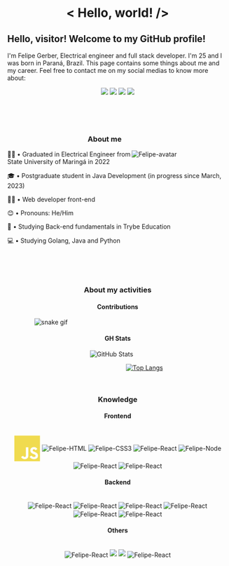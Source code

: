 <h1 align="center"> < Hello, world! /> </h1>

<h2> Hello, visitor! Welcome to my GitHub profile! </h2>

<div style="display: inline_block">
  <p align="left" height="50px"> I'm Felipe Gerber, Electrical engineer and full stack developer. I'm 25 and I was born in Paraná, Brazil. This page contains some things about me and my career. Feel free to contact me on my social medias to know more about:  </p>
</div>


<div align="center"> 
  <a href="https://www.linkedin.com/in/felipegerberdev/" target="_blank"><img src="https://img.shields.io/badge/-LinkedIn-%230077B5?style=for-the-badge&logo=linkedin&logoColor=white" target="_blank"></a> 
  <a href="https://www.instagram.com/felipe.erg/" target="_blank"><img src="https://img.shields.io/badge/-Instagram-%23E4405F?style=for-the-badge&logo=instagram&logoColor=white" target="_blank"></a>
<a href="https://www.youtube.com/@CircuitandoEL" target="_blank"><img src="https://img.shields.io/badge/YouTube-FF0000?style=for-the-badge&logo=youtube&logoColor=white" target="_blank"></a>
<a href = "mailto:dev.felipegerber@gmail.com"><img src="https://img.shields.io/badge/-Gmail-%23333?style=for-the-badge&logo=gmail&logoColor=white" target="_blank"></a>
</div>

<div>
  
  <br><br><br>
  
<h3 align="left">⠀⠀⠀⠀⠀⠀⠀⠀⠀⠀⠀⠀⠀⠀⠀ About me </h3>

  <img align="right" alt="Felipe-avatar" width="220px"  src="https://cdn.pixabay.com/photo/2022/02/20/14/01/avatar-7024621__340.png"  />


👨‍🎓 • Graduated in Electrical Engineer from State University of Maringá in 2022 

🎓 • Postgraduate student in Java Development (in progress since March, 2023)

👨‍💻 • Web developer front-end

😊 • Pronouns: He/Him

🚀 • Studying Back-end fundamentals in Trybe Education

💻 • Studying Golang, Java and Python
  

</div>
<br><br><br>

<h3 align="center"> About my activities </h3>

<h4 align="center" > Contributions  </h4>

 ⠀⠀⠀⠀⠀⠀![snake gif](https://github.com/feliperech/feliperech/blob/output/github-contribution-grid-snake.svg)


<h4 align="center" > GH Stats  </h4>

 ⠀⠀⠀⠀⠀⠀⠀⠀⠀⠀⠀⠀⠀⠀⠀⠀⠀⠀ ![GitHub Stats](https://github-readme-stats.vercel.app/api?username=feliperech&theme=radical)

 ⠀⠀⠀⠀⠀⠀⠀⠀⠀⠀⠀⠀⠀⠀⠀⠀⠀⠀⠀⠀⠀⠀⠀⠀⠀⠀ [![Top Langs](https://github-readme-stats.vercel.app/api/top-langs/?username=feliperech&theme=radical)](https://github.com/feliperech/github-readme-stats)

<br>
<h3 align="center"> Knowledge </h3>

<h4  align="center"> Frontend </h4>

<div  align="center" style="display: inline_block"><br>
  <img align="center" alt="Felipe-Js" width="60px" src="https://raw.githubusercontent.com/devicons/devicon/master/icons/javascript/javascript-plain.svg"/>
  <img align="center" alt="Felipe-HTML" width="80px"  src="https://cdn.jsdelivr.net/gh/devicons/devicon/icons/html5/html5-original-wordmark.svg"  />
  <img align="center" alt="Felipe-CSS3" width="80px" src="https://cdn.jsdelivr.net/gh/devicons/devicon/icons/css3/css3-original-wordmark.svg" />
  <img align="center" alt="Felipe-React" width="80px" src="https://cdn.jsdelivr.net/gh/devicons/devicon/icons/react/react-original.svg" />
  <img align="center" alt="Felipe-Node" width="80px"  src="https://cdn.jsdelivr.net/gh/devicons/devicon/icons/nodejs/nodejs-original.svg" />
<img align="center" alt="Felipe-React" width="80px"  src="https://cdn.jsdelivr.net/gh/devicons/devicon/icons/sass/sass-original.svg" />
<img align="center" alt="Felipe-React" width="80px"  src="https://cdn.jsdelivr.net/gh/devicons/devicon/icons/tailwindcss/tailwindcss-original-wordmark.svg" />
</div>

<h4  align="center"> Backend </h4>
<div  align="center" style="display: inline_block"><br>
<img align="center" alt="Felipe-React" width="80px"  src="https://cdn.jsdelivr.net/gh/devicons/devicon/icons/docker/docker-original.svg" />
<img align="center" alt="Felipe-React" width="80px"  src="https://cdn.jsdelivr.net/gh/devicons/devicon/icons/mysql/mysql-original-wordmark.svg" />

<img align="center" alt="Felipe-React" width="80px"  src="https://cdn.jsdelivr.net/gh/devicons/devicon/icons/java/java-original-wordmark.svg" />
<img align="center" alt="Felipe-React" width="80px"  src="https://cdn.jsdelivr.net/gh/devicons/devicon/icons/python/python-original-wordmark.svg" />
<img align="center" alt="Felipe-React" width="80px"  src="https://cdn.jsdelivr.net/gh/devicons/devicon/icons/go/go-original-wordmark.svg" />
<img align="center" alt="Felipe-React" width="80px"  src="https://cdn.jsdelivr.net/gh/devicons/devicon/icons/c/c-original.svg" />
</div>

<h4  align="center" > Others </h4>

<div align="center" style="display: inline_block"><br>


<img align="center" alt="Felipe-React" width="80px"  src="https://cdn.jsdelivr.net/gh/devicons/devicon/icons/linux/linux-original.svg" />
<img width="80px" src="https://cdn.jsdelivr.net/gh/devicons/devicon/icons/git/git-original.svg" />
<img width="80px" src="https://cdn.jsdelivr.net/gh/devicons/devicon/icons/github/github-original.svg" />

<img align="center" alt="Felipe-React" width="80px"  src="https://cdn.jsdelivr.net/gh/devicons/devicon/icons/arduino/arduino-original-wordmark.svg" />

</div>


